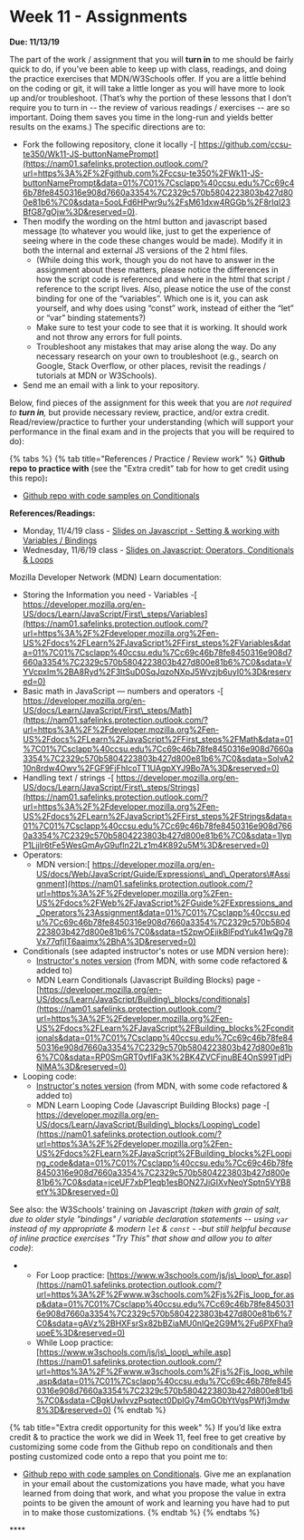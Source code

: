 # Week 11 - Assignments

**Due: 11/13/19**

The part of the work / assignment that you will **turn in** to me should be fairly quick to do, if you’ve been able to keep up with class, readings, and doing the practice exercises that MDN/W3Schools offer. If you are a little behind on the coding or git, it will take a little longer as you will have more to look up and/or troubleshoot. \(That’s why the portion of these lessons that I don’t require you to turn in -- the review of various readings / exercises -- are so important. Doing them saves you time in the long-run and yields better results on the exams.\) The specific directions are to:

* Fork the following repository, clone it locally -[ https://github.com/ccsu-te350/Wk11-JS-buttonNamePrompt](https://nam01.safelinks.protection.outlook.com/?url=https%3A%2F%2Fgithub.com%2Fccsu-te350%2FWk11-JS-buttonNamePrompt&data=01%7C01%7Csclapp%40ccsu.edu%7Cc69c46b78fe8450316e908d7660a3354%7C2329c570b5804223803b427d800e81b6%7C0&sdata=5ooLFd6HPwr9u%2FsM61dxw4RGGb%2F8rIqI23BfG87gOjw%3D&reserved=0).
* Then modify the wording on the html button and javascript based message \(to whatever you would like, just to get the experience of seeing where in the code these changes would be made\). Modify it in both the internal and external JS versions of the 2 html files.
  * \(While doing this work, though you do not have to answer in the assignment about these matters, please notice the differences in how the script code is referenced and where in the html that script / reference to the script lives. Also, please notice the use of the const binding for one of the “variables”. Which one is it, you can ask yourself, and why does using “const” work, instead of either the “let” or “var” binding statements?\)
  * Make sure to test your code to see that it is working. It should work and not throw any errors for full points.
  * Troubleshoot any mistakes that may arise along the way. Do any necessary research on your own to troubleshoot \(e.g., search on Google, Stack Overflow, or other places, revisit the readings / tutorials at MDN or W3Schools\).
* Send me an email with a link to your repository.

Below, find pieces of the assignment for this week that you are _not required to **turn in**,_ but provide necessary review, practice, and/or extra credit. Read/review/practice to further your understanding \(which will support your performance in the final exam and in the projects that you will be required to do\):

{% tabs %}
{% tab title="References / Practice / Review work" %}
**Github repo to practice with** \(see the "Extra credit" tab for how to get credit using this repo\)**:**

* [Github repo with code samples on Conditionals](https://nam01.safelinks.protection.outlook.com/?url=https%3A%2F%2Fgithub.com%2Fccsu-te350%2FWk11-JS-Conditionals&data=01%7C01%7Csclapp%40ccsu.edu%7Cc69c46b78fe8450316e908d7660a3354%7C2329c570b5804223803b427d800e81b6%7C0&sdata=0ZBWzuMeWrI%2BQtBn6HaZw2YFaSEl4x4VWmrQH7BcrtU%3D&reserved=0)

**References/Readings:**

* Monday, 11/4/19 class  - [Slides on Javascript - ](https://docs.google.com/presentation/d/1dJHlbFOL9WUZmuFCrDPas8rd1azDxqxO08sbMvAj2VY/edit?usp=sharing)[Setting & working with Variables / Bindings](https://docs.google.com/presentation/d/1dJHlbFOL9WUZmuFCrDPas8rd1azDxqxO08sbMvAj2VY/edit?usp=sharing)
* Wednesday, 11/6/19 class - [Slides on Javascript: Operators, Conditionals & Loops](https://docs.google.com/presentation/d/1QXUzmX6onRkF6Q0MMXwZ1_5qrs5tUsmjrPHXm4GCDY0/edit?usp=sharing)

Mozilla Developer Network \(MDN\) Learn documentation:

* Storing the Information you need - Variables -[ https://developer.mozilla.org/en-US/docs/Learn/JavaScript/First\_steps/Variables](https://nam01.safelinks.protection.outlook.com/?url=https%3A%2F%2Fdeveloper.mozilla.org%2Fen-US%2Fdocs%2FLearn%2FJavaScript%2FFirst_steps%2FVariables&data=01%7C01%7Csclapp%40ccsu.edu%7Cc69c46b78fe8450316e908d7660a3354%7C2329c570b5804223803b427d800e81b6%7C0&sdata=VYVcpxIm%2BA8Ryd%2F3ltSuD0SqJqzoNXpJ5Wvzjb6uyI0%3D&reserved=0)
* Basic math in JavaScript — numbers and operators -[ https://developer.mozilla.org/en-US/docs/Learn/JavaScript/First\_steps/Math](https://nam01.safelinks.protection.outlook.com/?url=https%3A%2F%2Fdeveloper.mozilla.org%2Fen-US%2Fdocs%2FLearn%2FJavaScript%2FFirst_steps%2FMath&data=01%7C01%7Csclapp%40ccsu.edu%7Cc69c46b78fe8450316e908d7660a3354%7C2329c570b5804223803b427d800e81b6%7C0&sdata=SoIvA210n8rdw4Owv%2FGF9FjFhIcoTT1UAgpXYJ9Bo7A%3D&reserved=0)
* Handling text / strings -[ https://developer.mozilla.org/en-US/docs/Learn/JavaScript/First\_steps/Strings](https://nam01.safelinks.protection.outlook.com/?url=https%3A%2F%2Fdeveloper.mozilla.org%2Fen-US%2Fdocs%2FLearn%2FJavaScript%2FFirst_steps%2FStrings&data=01%7C01%7Csclapp%40ccsu.edu%7Cc69c46b78fe8450316e908d7660a3354%7C2329c570b5804223803b427d800e81b6%7C0&sdata=1IypP1Ljjlr6tFe5WesGmAyG9ufln22Lz1m4K892u5M%3D&reserved=0)
* Operators:
  * MDN version:[ https://developer.mozilla.org/en-US/docs/Web/JavaScript/Guide/Expressions\_and\_Operators\#Assignment](https://nam01.safelinks.protection.outlook.com/?url=https%3A%2F%2Fdeveloper.mozilla.org%2Fen-US%2Fdocs%2FWeb%2FJavaScript%2FGuide%2FExpressions_and_Operators%23Assignment&data=01%7C01%7Csclapp%40ccsu.edu%7Cc69c46b78fe8450316e908d7660a3354%7C2329c570b5804223803b427d800e81b6%7C0&sdata=t52pwOEjikBlFpdYuk41wQg78Vx77qfjlT6aaimx%2BhA%3D&reserved=0)
* Conditionals \(see adapted instructor's notes or use MDN version here\):
  * [Instructor's notes version](https://nam01.safelinks.protection.outlook.com/?url=https%3A%2F%2Fdocs.google.com%2Fdocument%2Fd%2F1nVLv8TVi-UVH2JGr4CWmUHEBRogbfHgF4nrbVlxHfFA%2Fedit%3Fusp%3Dsharing&data=01%7C01%7Csclapp%40ccsu.edu%7Cc69c46b78fe8450316e908d7660a3354%7C2329c570b5804223803b427d800e81b6%7C0&sdata=DLN1mZT8saOpCFMmipYg5SgyqQEIBODENZEg2xI0KEY%3D&reserved=0) \(from MDN, with some code refactored & added to\)
  * MDN Learn Conditionals \(Javascript Building Blocks\) page -[https://developer.mozilla.org/en-US/docs/Learn/JavaScript/Building\_blocks/conditionals](https://nam01.safelinks.protection.outlook.com/?url=https%3A%2F%2Fdeveloper.mozilla.org%2Fen-US%2Fdocs%2FLearn%2FJavaScript%2FBuilding_blocks%2Fconditionals&data=01%7C01%7Csclapp%40ccsu.edu%7Cc69c46b78fe8450316e908d7660a3354%7C2329c570b5804223803b427d800e81b6%7C0&sdata=RP0SmGRT0vfIFa3K%2BK4ZVCFjnuBE4OnS99TjdPjNlMA%3D&reserved=0)
* Looping code:
  * [Instructor's notes version](https://nam01.safelinks.protection.outlook.com/?url=https%3A%2F%2Fdocs.google.com%2Fdocument%2Fd%2F1cZ1KV5jwL_sDtjylwDS9yAy8G3fvoMdDtg_YYgph-_0%2Fedit%3Fusp%3Dsharing&data=01%7C01%7Csclapp%40ccsu.edu%7Cc69c46b78fe8450316e908d7660a3354%7C2329c570b5804223803b427d800e81b6%7C0&sdata=UDwSP2RVWS3EsBh3FHwMR4pZcsTP%2Bfk1mo4P7QEh%2Fl4%3D&reserved=0) \(from MDN, with some code refactored & added to\)
  * MDN Learn Looping Code \(Javascript Building Blocks\) page -[ https://developer.mozilla.org/en-US/docs/Learn/JavaScript/Building\_blocks/Looping\_code](https://nam01.safelinks.protection.outlook.com/?url=https%3A%2F%2Fdeveloper.mozilla.org%2Fen-US%2Fdocs%2FLearn%2FJavaScript%2FBuilding_blocks%2FLooping_code&data=01%7C01%7Csclapp%40ccsu.edu%7Cc69c46b78fe8450316e908d7660a3354%7C2329c570b5804223803b427d800e81b6%7C0&sdata=jceUF7xbP1eqb1esBON27JiGIXvNeoYSptn5VYB8etY%3D&reserved=0)

See also: the W3Schools’ training on Javascript _\(taken with grain of salt, due to older style "bindings" / variable declaration statements -- using `var` instead of my appropriate & modern `let` & `const` - -but still helpful because of inline practice exercises "Try This"  that show and allow you to alter code\)_:

* * For Loop practice: [https://www.w3schools.com/js/js\_loop\_for.asp](https://nam01.safelinks.protection.outlook.com/?url=https%3A%2F%2Fwww.w3schools.com%2Fjs%2Fjs_loop_for.asp&data=01%7C01%7Csclapp%40ccsu.edu%7Cc69c46b78fe8450316e908d7660a3354%7C2329c570b5804223803b427d800e81b6%7C0&sdata=gAVz%2BHXFsrSx82bBZiaMU0nlQe2G9M%2Fu6PXFha9uoeE%3D&reserved=0)
  * While Loop practice: [https://www.w3schools.com/js/js\_loop\_while.asp](https://nam01.safelinks.protection.outlook.com/?url=https%3A%2F%2Fwww.w3schools.com%2Fjs%2Fjs_loop_while.asp&data=01%7C01%7Csclapp%40ccsu.edu%7Cc69c46b78fe8450316e908d7660a3354%7C2329c570b5804223803b427d800e81b6%7C0&sdata=CBgkUwIvvzPsqtect0DpIGy74mGObYtVgsPWfj3mdw8%3D&reserved=0)
{% endtab %}

{% tab title="Extra credit opportunity for this week" %}
If you’d like extra credit & to practice the work we did in Week 11, feel free to get creative by customizing some code from the Github repo on conditionals and then posting customized code onto a repo that you point me to:[  ](https://nam01.safelinks.protection.outlook.com/?url=https%3A%2F%2Fgithub.com%2Fccsu-te350%2FWk11-JS-Conditionals&data=01%7C01%7Csclapp%40ccsu.edu%7Cc69c46b78fe8450316e908d7660a3354%7C2329c570b5804223803b427d800e81b6%7C0&sdata=0ZBWzuMeWrI%2BQtBn6HaZw2YFaSEl4x4VWmrQH7BcrtU%3D&reserved=0)

* [Github repo with code samples on Conditionals](https://nam01.safelinks.protection.outlook.com/?url=https%3A%2F%2Fgithub.com%2Fccsu-te350%2FWk11-JS-Conditionals&data=01%7C01%7Csclapp%40ccsu.edu%7Cc69c46b78fe8450316e908d7660a3354%7C2329c570b5804223803b427d800e81b6%7C0&sdata=0ZBWzuMeWrI%2BQtBn6HaZw2YFaSEl4x4VWmrQH7BcrtU%3D&reserved=0). Give me an explanation in your email about the customizations you have made, what you have learned from doing that work, and what you propose the value in extra points to be given the amount of work and learning you have had to put in to make those customizations. 
{% endtab %}
{% endtabs %}





\*\*\*\*

